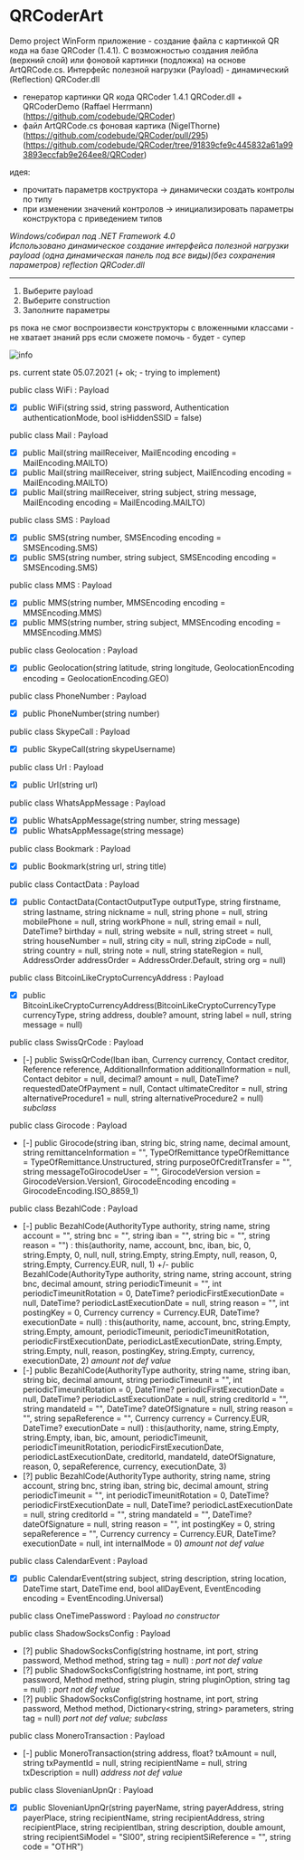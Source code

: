 # QRCoderArt
Demo project WinForm приложение - создание файла с картинкой QR кода на базе QRCoder (1.4.1). С возможностью создания лейбла (верхний слой) или фоновой картинки (подложка) на основе ArtQRCode.cs. Интерфейс полезной нагрузки (Payload) - динамический (Reflection) QRCoder.dll 

- генератор картинки QR кода QRCoder 1.4.1 QRCoder.dll + QRCoderDemo (Raffael Herrmann)
  (https://github.com/codebude/QRCoder) 
- файл ArtQRCode.cs фоновая картика (NigelThorne)
  (https://github.com/codebude/QRCoder/pull/295)
  (https://github.com/codebude/QRCoder/tree/91839cfe9c445832a61a993893eccfab9e264ee8/QRCoder) 

идея: 
- прочитать параметрв коструктора -> динамически создать контролы по типу
- при изменении значений контролов -> инициализировать параметры конструктора с приведением типов

_Windows/собирал под  .NET Framework 4.0_  
_Использовано динамическое создание интерфейса полезной нагрузки payload (одна динамическая панель под все виды)(без сохранения параметров) reflection QRCoder.dll_
***
1. Выберите payload  
2. Выберите construction
3. Заполните параметры  

ps
пока не смог воспроизвести конструкторы с вложенными классами - не хватает знаний 
pps
если сможете помочь - будет - супер
  
![info](https://user-images.githubusercontent.com/16114000/124353245-17b01280-dc0e-11eb-8c93-0678d0f841b6.png)

ps.
current state 05.07.2021 (+ ok; - trying to implement)

public class WiFi : Payload
- [x] public WiFi(string ssid, string password, Authentication authenticationMode, bool isHiddenSSID = false)

public class Mail : Payload
- [x] public Mail(string mailReceiver, MailEncoding encoding = MailEncoding.MAILTO)
- [x] public Mail(string mailReceiver, string subject, MailEncoding encoding = MailEncoding.MAILTO)
- [x] public Mail(string mailReceiver, string subject, string message, MailEncoding encoding = MailEncoding.MAILTO)

public class SMS : Payload
- [x] public SMS(string number, SMSEncoding encoding = SMSEncoding.SMS)
- [x] public SMS(string number, string subject, SMSEncoding encoding = SMSEncoding.SMS)

public class MMS : Payload
- [x] public MMS(string number, MMSEncoding encoding = MMSEncoding.MMS)
- [x] public MMS(string number, string subject, MMSEncoding encoding = MMSEncoding.MMS)

public class Geolocation : Payload
- [x] public Geolocation(string latitude, string longitude, GeolocationEncoding encoding = GeolocationEncoding.GEO)

public class PhoneNumber : Payload
- [x] public PhoneNumber(string number)

public class SkypeCall : Payload
- [x] public SkypeCall(string skypeUsername)

public class Url : Payload
- [x] public Url(string url)

public class WhatsAppMessage : Payload
- [x] public WhatsAppMessage(string number, string message)
- [x] public WhatsAppMessage(string message)

public class Bookmark : Payload
- [x] public Bookmark(string url, string title)

public class ContactData : Payload
- [x] public ContactData(ContactOutputType outputType, string firstname, string lastname, string nickname = null, string phone = null, string mobilePhone = null, string workPhone = null, string email = null, DateTime? birthday = null, string website = null, string street = null, string houseNumber = null, string city = null, string zipCode = null, string country = null, string note = null, string stateRegion = null, AddressOrder addressOrder = AddressOrder.Default, string org = null)

public class BitcoinLikeCryptoCurrencyAddress : Payload
- [x] public BitcoinLikeCryptoCurrencyAddress(BitcoinLikeCryptoCurrencyType currencyType, string address, double? amount, string label = null, string message = null)

public class SwissQrCode : Payload
- [-] public SwissQrCode(Iban iban, Currency currency, Contact creditor, Reference reference, AdditionalInformation additionalInformation = null, Contact debitor = null, decimal? amount = null, DateTime? requestedDateOfPayment = null, Contact ultimateCreditor = null, string alternativeProcedure1 = null, string alternativeProcedure2 = null)
_subclass_

public class Girocode : Payload
- [-] public Girocode(string iban, string bic, string name, decimal amount, string remittanceInformation = "", TypeOfRemittance typeOfRemittance = TypeOfRemittance.Unstructured, string purposeOfCreditTransfer = "", string messageToGirocodeUser = "", GirocodeVersion version = GirocodeVersion.Version1, GirocodeEncoding encoding = GirocodeEncoding.ISO_8859_1)

public class BezahlCode : Payload
- [-] public BezahlCode(AuthorityType authority, string name, string account = "", string bnc = "", string iban = "", string bic = "", string reason = "") : this(authority, name, account, bnc, iban, bic, 0, string.Empty, 0, null, null, string.Empty, string.Empty, null, reason, 0, string.Empty, Currency.EUR, null, 1)
+/- public BezahlCode(AuthorityType authority, string name, string account, string bnc, decimal amount, string periodicTimeunit = "", int periodicTimeunitRotation = 0, DateTime? periodicFirstExecutionDate = null, DateTime? periodicLastExecutionDate = null, string reason = "", int postingKey = 0, Currency currency = Currency.EUR, DateTime? executionDate = null) : this(authority, name, account, bnc, string.Empty, string.Empty, amount, periodicTimeunit, periodicTimeunitRotation, periodicFirstExecutionDate, periodicLastExecutionDate, string.Empty, string.Empty, null, reason, postingKey, string.Empty, currency, executionDate, 2)
_amount not def value_
- [-] public BezahlCode(AuthorityType authority, string name, string iban, string bic, decimal amount, string periodicTimeunit = "", int periodicTimeunitRotation = 0, DateTime? periodicFirstExecutionDate = null, DateTime? periodicLastExecutionDate = null, string creditorId = "", string mandateId = "", DateTime? dateOfSignature = null, string reason = "", string sepaReference = "", Currency currency = Currency.EUR, DateTime? executionDate = null) : this(authority, name, string.Empty, string.Empty, iban, bic, amount, periodicTimeunit, periodicTimeunitRotation, periodicFirstExecutionDate, periodicLastExecutionDate, creditorId, mandateId, dateOfSignature, reason, 0, sepaReference, currency, executionDate, 3)
- [?] public BezahlCode(AuthorityType authority, string name, string account, string bnc, string iban, string bic, decimal amount, string periodicTimeunit = "", int periodicTimeunitRotation = 0, DateTime? periodicFirstExecutionDate = null, DateTime? periodicLastExecutionDate = null, string creditorId = "", string mandateId = "", DateTime? dateOfSignature = null, string reason = "", int postingKey = 0, string sepaReference = "", Currency currency = Currency.EUR, DateTime? executionDate = null, int internalMode = 0)
_amount not def value_

public class CalendarEvent : Payload
- [x] public CalendarEvent(string subject, string description, string location, DateTime start, DateTime end, bool allDayEvent, EventEncoding encoding = EventEncoding.Universal)

public class OneTimePassword : Payload
_no constructor_

public class ShadowSocksConfig : Payload
- [?] public ShadowSocksConfig(string hostname, int port, string password, Method method, string tag = null) :
_port not def value_
- [?] public ShadowSocksConfig(string hostname, int port, string password, Method method, string plugin, string pluginOption, string tag = null) :
_port not def value_
- [?] public ShadowSocksConfig(string hostname, int port, string password, Method method, Dictionary<string, string> parameters, string tag = null)
_port not def value; subclass_

public class MoneroTransaction : Payload
- [-] public MoneroTransaction(string address, float? txAmount = null, string txPaymentId = null, string recipientName = null, string txDescription = null)
_address not def value_

public class SlovenianUpnQr : Payload
- [x] public SlovenianUpnQr(string payerName, string payerAddress, string payerPlace, string recipientName, string recipientAddress, string recipientPlace, string recipientIban, string description, double amount, string recipientSiModel = "SI00", string recipientSiReference = "", string code = "OTHR") 








